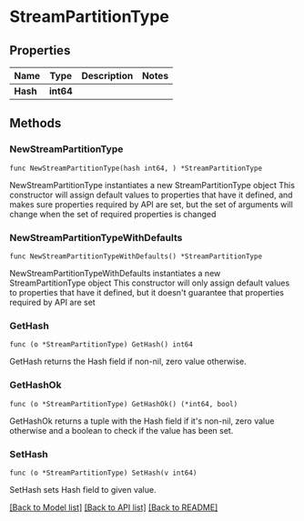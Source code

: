 # StreamPartitionType

## Properties

Name | Type | Description | Notes
------------ | ------------- | ------------- | -------------
**Hash** | **int64** |  | 

## Methods

### NewStreamPartitionType

`func NewStreamPartitionType(hash int64, ) *StreamPartitionType`

NewStreamPartitionType instantiates a new StreamPartitionType object
This constructor will assign default values to properties that have it defined,
and makes sure properties required by API are set, but the set of arguments
will change when the set of required properties is changed

### NewStreamPartitionTypeWithDefaults

`func NewStreamPartitionTypeWithDefaults() *StreamPartitionType`

NewStreamPartitionTypeWithDefaults instantiates a new StreamPartitionType object
This constructor will only assign default values to properties that have it defined,
but it doesn't guarantee that properties required by API are set

### GetHash

`func (o *StreamPartitionType) GetHash() int64`

GetHash returns the Hash field if non-nil, zero value otherwise.

### GetHashOk

`func (o *StreamPartitionType) GetHashOk() (*int64, bool)`

GetHashOk returns a tuple with the Hash field if it's non-nil, zero value otherwise
and a boolean to check if the value has been set.

### SetHash

`func (o *StreamPartitionType) SetHash(v int64)`

SetHash sets Hash field to given value.



[[Back to Model list]](../README.md#documentation-for-models) [[Back to API list]](../README.md#documentation-for-api-endpoints) [[Back to README]](../README.md)


